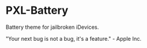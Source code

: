 # PXL-Battery 
 Battery theme for jailbroken iDevices.

"Your next bug is not a bug, it's a feature." - Apple Inc.
